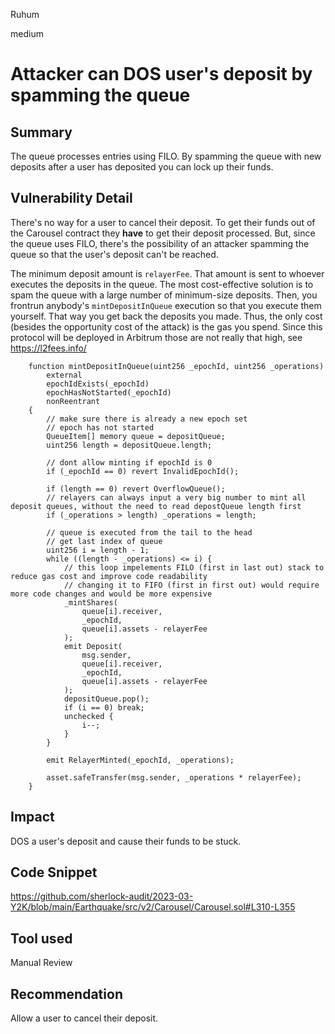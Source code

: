 Ruhum

medium

# Attacker can DOS user's deposit by spamming the queue

## Summary
The queue processes entries using FILO. By spamming the queue with new deposits after a user has deposited you can lock up their funds.

## Vulnerability Detail
There's no way for a user to cancel their deposit. To get their funds out of the Carousel contract they **have** to get their deposit processed. But, since the queue uses FILO, there's the possibility of an attacker spamming the queue so that the user's deposit can't be reached.

The minimum deposit amount is `relayerFee`. That amount is sent to whoever executes the deposits in the queue. The most cost-effective solution is to spam the queue with a large number of minimum-size deposits. Then, you frontrun anybody's `mintDepositInQueue` execution so that you execute them yourself. That way you get back the deposits you made. Thus, the only cost (besides the opportunity cost of the attack) is the gas you spend. Since this protocol will be deployed in Arbitrum those are not really that high, see https://l2fees.info/

```sol
    function mintDepositInQueue(uint256 _epochId, uint256 _operations)
        external
        epochIdExists(_epochId)
        epochHasNotStarted(_epochId)
        nonReentrant
    {
        // make sure there is already a new epoch set
        // epoch has not started
        QueueItem[] memory queue = depositQueue;
        uint256 length = depositQueue.length;

        // dont allow minting if epochId is 0
        if (_epochId == 0) revert InvalidEpochId();

        if (length == 0) revert OverflowQueue();
        // relayers can always input a very big number to mint all deposit queues, without the need to read depostQueue length first
        if (_operations > length) _operations = length;

        // queue is executed from the tail to the head
        // get last index of queue
        uint256 i = length - 1;
        while ((length - _operations) <= i) {
            // this loop impelements FILO (first in last out) stack to reduce gas cost and improve code readability
            // changing it to FIFO (first in first out) would require more code changes and would be more expensive
            _mintShares(
                queue[i].receiver,
                _epochId,
                queue[i].assets - relayerFee
            );
            emit Deposit(
                msg.sender,
                queue[i].receiver,
                _epochId,
                queue[i].assets - relayerFee
            );
            depositQueue.pop();
            if (i == 0) break;
            unchecked {
                i--;
            }
        }

        emit RelayerMinted(_epochId, _operations);

        asset.safeTransfer(msg.sender, _operations * relayerFee);
    }
```
## Impact
DOS a user's deposit and cause their funds to be stuck.

## Code Snippet
https://github.com/sherlock-audit/2023-03-Y2K/blob/main/Earthquake/src/v2/Carousel/Carousel.sol#L310-L355

## Tool used

Manual Review

## Recommendation
Allow a user to cancel their deposit.
